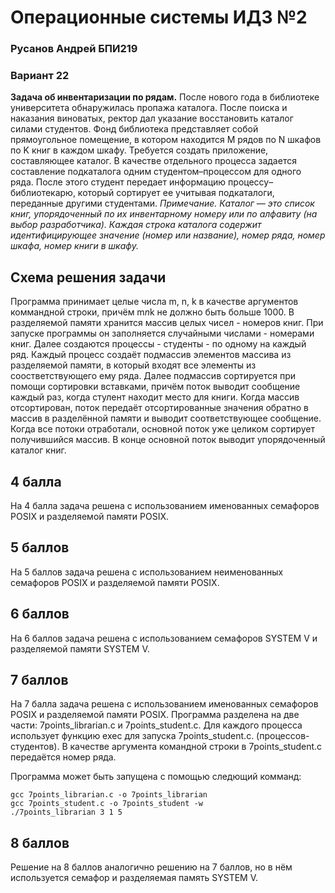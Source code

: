 # Операционные системы ИДЗ №2
 ### Русанов Андрей БПИ219
 ### Вариант 22
 **Задача об инвентаризации по рядам.** После нового года в библиотеке университета обнаружилась пропажа каталога. После поиска и наказания виноватых, ректор дал указание восстановить каталог силами студентов. Фонд библиотека представляет собой прямоугольное помещение, в котором находится M рядов по N шкафов по K книг в каждом шкафу. Требуется создать приложение, составляющее каталог. В качестве отдельного процесса
задается составление подкаталога одним студентом–процессом для
одного ряда. После этого студент передает информацию процессу–
библиотекарю, который сортирует ее учитывая подкаталоги, переданные другими студентами. *Примечание. Каталог — это список
книг, упорядоченный по их инвентарному номеру или по алфавиту (на выбор разработчика). Каждая строка каталога содержит
идентифицирующее значение (номер или название), номер ряда,
номер шкафа, номер книги в шкафу.*

## Схема решения задачи
 Программа принимает целые числа m, n, k в качестве аргументов коммандной строки, причём m*n*k не должно быть больше 1000.
В разделяемой памяти хранится массив целых чисел - номеров книг. При запуске программы он заполняется случайными числами - номерами книг. Далее создаются процессы - студенты - по одному на каждый ряд. Каждый процесс создаёт подмассив элементов массива из разделяемой памяти, в который входят все элементы из соостветствующего ему ряда. Далее подмассив сортируется при помощи сортировки вставками, причём поток выводит сообщение каждый раз, когда стулент находит место для книги. Когда массив отсортирован, поток передаёт отсортированные значения обратно в массив  в разделённой памяти и выводит соответствующее сообщение.
Когда все потоки отработали, основной поток уже целиком сортирует получившийся массив. В конце основной поток выводит упорядоченный каталог книг.


## 4 балла
На 4 балла задача решена с использованием именованных семафоров POSIX и разделяемой памяти POSIX.

## 5 баллов
На 5 баллов задача решена с использованием неименованных  семафоров POSIX и разделяемой памяти POSIX.

## 6 баллов 
На 6 баллов задача решена с использованием семафоров SYSTEM V и разделяемой памяти SYSTEM V.

## 7 баллов
На 7 балла задача решена с использованием именованных семафоров POSIX и разделяемой памяти POSIX. Программа разделена на две части: 7points_librarian.c и 7points_student.c.  Для каждого процесса использует функцию exec для запуска 7points_student.c. (процессов-студентов). В качестве аргумента командной строки в 7points_student.c передаётся номер ряда.

Программа может быть запущена с помощью следющий комманд: 
```
gcc 7points_librarian.c -o 7points_librarian
gcc 7points_student.c -o 7points_student -w
./7points_librarian 3 1 5
```

## 8 баллов
Решение на 8 баллов аналогично решению на 7 баллов, но в нём используется семафор и разделяемая память SYSTEM V.
 